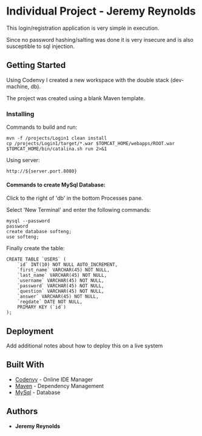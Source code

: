 # Individual Project - Jeremy Reynolds

This login/registration application is very simple in execution.

Since no password hashing/salting was done it is very insecure and is also susceptible to sql injection.

## Getting Started

Using Codenvy I created a new workspace with the double stack (dev-machine, db).

The project was created using a blank Maven template.

### Installing

Commands to build and run:
```
mvn -f /projects/Login1 clean install 
cp /projects/Login1/target/*.war $TOMCAT_HOME/webapps/ROOT.war 
$TOMCAT_HOME/bin/catalina.sh run 2>&1
```
Using server:
```
http://${server.port.8080}
```

#### Commands to create MySql Database:

Click to the right of 'db' in the bottom Processes pane.

Select 'New Terminal' and enter the following commands:
```
mysql --password
password
create database softeng;
use softeng;
```
Finally create the table:
```
CREATE TABLE `USERS` (
	`id` INT(10) NOT NULL AUTO_INCREMENT,
	`first_name` VARCHAR(45) NOT NULL,
	`last_name` VARCHAR(45) NOT NULL,
	`username` VARCHAR(45) NOT NULL,
	`password` VARCHAR(45) NOT NULL,
	`question` VARCHAR(45) NOT NULL,
	`answer` VARCHAR(45) NOT NULL,
	`regdate` DATE NOT NULL,
	PRIMARY KEY (`id`)
);
```

## Deployment

Add additional notes about how to deploy this on a live system

## Built With
* [Codenvy](https://codenvy.io/) - Online IDE Manager
* [Maven](https://maven.apache.org/) - Dependency Management
* [MySql](https://www.mysql.com/) - Database

## Authors

* **Jeremy Reynolds**
